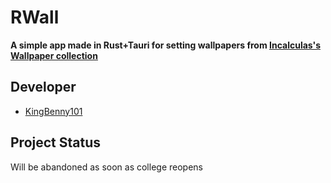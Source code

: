 
# RWall
**A simple app made in Rust+Tauri for setting wallpapers from [Incalculas's Wallpaper collection](https://github.com/Incalculas/wallpapers)**


## Developer
* [KingBenny101](https://github.com/benstindavis)


## Project Status
Will be abandoned as soon as college reopens

